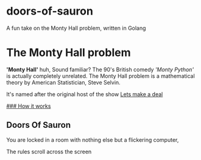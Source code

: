 # doors-of-sauron
A fun take on the Monty Hall problem, written in Golang

# The Monty Hall problem

**'Monty Hall'** huh, Sound familiar? The 90's British comedy _'Monty Python'_ is actually completely unrelated. The Monty Hall problem is a mathematical theory by American Statistician, Steve Selvin.

It's named after the original host of the show [Lets make a deal](https://en.wikipedia.org/wiki/Let%27s_Make_a_Deal)

[### How it works]([url](https://en.wikipedia.org/wiki/Monty_Hall_problem)https://en.wikipedia.org/wiki/Monty_Hall_problem)

## Doors Of Sauron

You are locked in a room with nothing else but a flickering computer, 

The rules scroll across the screen
